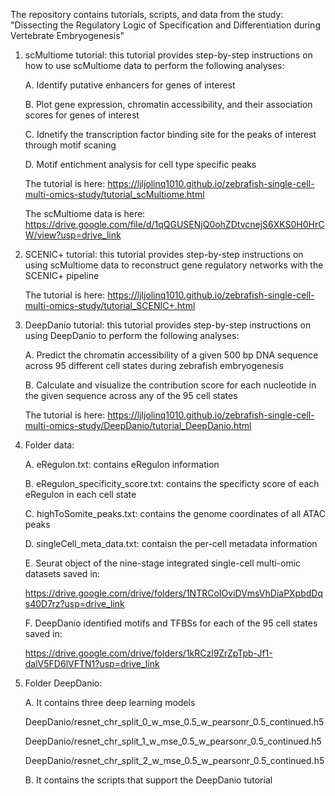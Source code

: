 The repository contains tutorials, scripts, and data from the study: "Dissecting the Regulatory Logic of Specification and Differentiation during Vertebrate Embryogenesis"

1. scMultiome tutorial: this tutorial provides step-by-step instructions on how to use scMultiome data to perform the following analyses:
   
   A. Identify putative enhancers for genes of interest
   
   B. Plot gene expression, chromatin accessibility, and their association scores for genes of interest
   
   C. Idnetify the transcription factor binding site for the peaks of interest through motif scaning
   
   D. Motif entichment analysis for cell type specific peaks

   The tutorial is here: https://ljljolinq1010.github.io/zebrafish-single-cell-multi-omics-study/tutorial_scMultiome.html
   
   The scMultiome data is here: https://drive.google.com/file/d/1qQGUSENjQ0ohZDtvcnejS6XKS0H0HrCW/view?usp=drive_link

2. SCENIC+ tutorial: this tutorial provides step-by-step instructions on using scMultiome data to reconstruct gene regulatory networks with the SCENIC+ pipeline

   The tutorial is here: https://ljljolinq1010.github.io/zebrafish-single-cell-multi-omics-study/tutorial_SCENIC+.html
   
   
3. DeepDanio tutorial: this tutorial provides step-by-step instructions on using DeepDanio to perform the following analyses:
   
   A. Predict the chromatin accessibility of a given 500 bp DNA sequence across 95 different cell states during zebrafish embryogenesis
   
   B. Calculate and visualize the contribution score for each nucleotide in the given sequence across any of the 95 cell states

   The tutorial is here: https://ljljolinq1010.github.io/zebrafish-single-cell-multi-omics-study/DeepDanio/tutorial_DeepDanio.html
 
4. Folder data:

   A. eRegulon.txt: contains eRegulon information
   
   B. eRegulon_specificity_score.txt: contains the specificty score of each eRegulon in each cell state
   
   C. highToSomite_peaks.txt: contains the genome coordinates of all ATAC peaks
   
   D. singleCell_meta_data.txt: contaisn the per-cell metadata information
   
   E. Seurat object of the nine-stage integrated single-cell multi-omic datasets saved in:
   
      https://drive.google.com/drive/folders/1NTRCoIOviDVmsVhDiaPXpbdDqs40D7rz?usp=drive_link
   
   F. DeepDanio identified motifs and TFBSs for each of the 95 cell states saved in:
   
      https://drive.google.com/drive/folders/1kRCzl9ZrZpTpb-Jf1-dalV5FD6lVFTN1?usp=drive_link 

5. Folder DeepDanio:

    A. It contains three deep learning models
   
     DeepDanio/resnet_chr_split_0_w_mse_0.5_w_pearsonr_0.5_continued.h5
   
     DeepDanio/resnet_chr_split_1_w_mse_0.5_w_pearsonr_0.5_continued.h5
   
     DeepDanio/resnet_chr_split_2_w_mse_0.5_w_pearsonr_0.5_continued.h5
   
   B. It contains the scripts that support the DeepDanio tutorial
   

